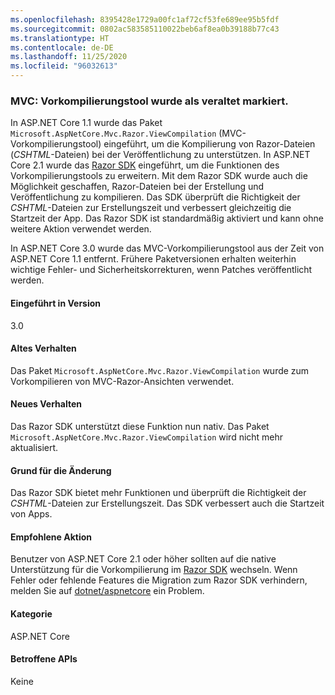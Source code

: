 ```yaml
---
ms.openlocfilehash: 8395428e1729a00fc1af72cf53fe689ee95b5fdf
ms.sourcegitcommit: 0802ac583585110022beb6af8ea0b39188b77c43
ms.translationtype: HT
ms.contentlocale: de-DE
ms.lasthandoff: 11/25/2020
ms.locfileid: "96032613"
---
```

### <a name="mvc-precompilation-tool-deprecated"></a>MVC: Vorkompilierungstool wurde als veraltet markiert.

In ASP.NET Core 1.1 wurde das Paket `Microsoft.AspNetCore.Mvc.Razor.ViewCompilation` (MVC-Vorkompilierungstool) eingeführt, um die Kompilierung von Razor-Dateien (*CSHTML*-Dateien) bei der Veröffentlichung zu unterstützen. In ASP.NET Core 2.1 wurde das [Razor SDK](/aspnet/core/razor-pages/sdk?view=aspnetcore-2.1) eingeführt, um die Funktionen des Vorkompilierungstools zu erweitern. Mit dem Razor SDK wurde auch die Möglichkeit geschaffen, Razor-Dateien bei der Erstellung und Veröffentlichung zu kompilieren. Das SDK überprüft die Richtigkeit der *CSHTML*-Dateien zur Erstellungszeit und verbessert gleichzeitig die Startzeit der App. Das Razor SDK ist standardmäßig aktiviert und kann ohne weitere Aktion verwendet werden.

In ASP.NET Core 3.0 wurde das MVC-Vorkompilierungstool aus der Zeit von ASP.NET Core 1.1 entfernt. Frühere Paketversionen erhalten weiterhin wichtige Fehler- und Sicherheitskorrekturen, wenn Patches veröffentlicht werden.

#### <a name="version-introduced"></a>Eingeführt in Version

3.0

#### <a name="old-behavior"></a>Altes Verhalten

Das Paket `Microsoft.AspNetCore.Mvc.Razor.ViewCompilation` wurde zum Vorkompilieren von MVC-Razor-Ansichten verwendet.

#### <a name="new-behavior"></a>Neues Verhalten

Das Razor SDK unterstützt diese Funktion nun nativ. Das Paket `Microsoft.AspNetCore.Mvc.Razor.ViewCompilation` wird nicht mehr aktualisiert.

#### <a name="reason-for-change"></a>Grund für die Änderung

Das Razor SDK bietet mehr Funktionen und überprüft die Richtigkeit der *CSHTML*-Dateien zur Erstellungszeit. Das SDK verbessert auch die Startzeit von Apps.

#### <a name="recommended-action"></a>Empfohlene Aktion

Benutzer von ASP.NET Core 2.1 oder höher sollten auf die native Unterstützung für die Vorkompilierung im [Razor SDK](/aspnet/core/razor-pages/sdk?view=aspnetcore-3.0) wechseln. Wenn Fehler oder fehlende Features die Migration zum Razor SDK verhindern, melden Sie auf [dotnet/aspnetcore](https://github.com/dotnet/aspnetcore/issues) ein Problem.

#### <a name="category"></a>Kategorie

ASP.NET Core

#### <a name="affected-apis"></a>Betroffene APIs

Keine

<!-- 

#### Affected APIs

Not detectable via API analysis

-->
